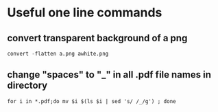 
Useful one line commands
========================

convert transparent background of a png
---------------------------------------
```
convert -flatten a.png awhite.png
```

change "spaces" to "_" in all .pdf file names in directory
----------------------------------------------------------
```
for i in *.pdf;do mv $i $(ls $i | sed 's/ /_/g') ; done
```



